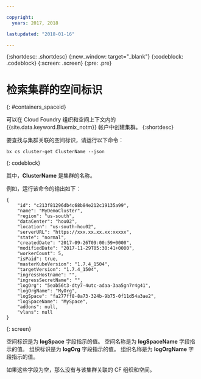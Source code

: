 ```yaml
---

copyright:
  years: 2017, 2018

lastupdated: "2018-01-16"

---
```


{:shortdesc: .shortdesc}
{:new_window: target="_blank"}
{:codeblock: .codeblock}
{:screen: .screen}
{:pre: .pre}


# 检索集群的空间标识
{: #containers_spaceid}

可以在 Cloud Foundry 组织和空间上下文内的 {{site.data.keyword.Bluemix_notm}} 帐户中创建集群。
{:shortdesc}

要查找与集群关联的空间标识，请运行以下命令：

```
bx cs cluster-get ClusterName --json
```
{: codeblock}

其中，**ClusterName** 是集群的名称。


例如，运行该命令的输出如下：

```
{
    "id": "c213f81296db4c68b84e212c19135a99",
    "name": "MyDemoCluster",
    "region": "us-south",
    "dataCenter": "hou02",
    "location": "us-south-hou02",
    "serverURL": "https://xxx.xx.xx.xx:xxxxx",
    "state": "normal",
    "createdDate": "2017-09-26T09:00:59+0000",
    "modifiedDate": "2017-11-29T05:30:41+0000",
    "workerCount": 5,
    "isPaid": true,
    "masterKubeVersion": "1.7.4_1504",
    "targetVersion": "1.7.4_1504",
    "ingressHostname": "",
    "ingressSecretName": "",
    "logOrg": "5eab56t3-dty7-4utc-adaa-3aa5gn7r4g41",
    "logOrgName": "MyOrg",
    "logSpace": "fa277ff8-8a73-324b-9b75-0f11d54a3ae2",
    "logSpaceName": "MySpace",
    "addons": null,
    "vlans": null
}
```
{: screen}

空间标识是为 **logSpace** 字段指示的值。
空间名称是为 **logSpaceName** 字段指示的值。
组织标识是为 **logOrg** 字段指示的值。
组织名称是为 **logOrgName** 字段指示的值。

如果这些字段为空，那么没有与该集群关联的 CF 组织和空间。



